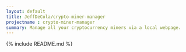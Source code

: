 ```yaml
---
layout: default
title: JeffDeCola/crypto-miner-manager
projectname : crypto-miner-manager
summary: Manage all your cryptocurrency miners via a local webpage.
---
```


{% include README.md %}
